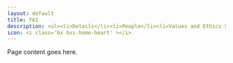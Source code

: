 ```yaml
---
layout: default
title: FAI
description: <ul><li>Details</li><li>People</li><li>Values and Ethics Statement</li></ul>
icon: <i class='bx bxs-home-heart' ></i>
---
```


Page content goes here.
